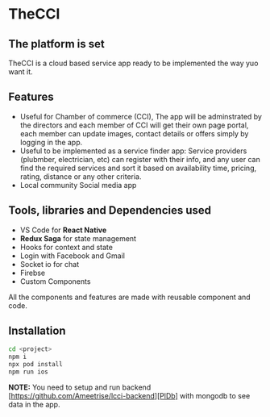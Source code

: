 # TheCCI
## The platform is set

TheCCI is a cloud based service app ready to be implemented the way yuo want it.

## Features

- Useful for Chamber of commerce (CCI), The app will be adminstrated by the directors and each member of CCI will get their own page portal, each member can update images, contact details or offers simply by logging in the app.
- Useful to be implemented as a service finder app: Service providers (plubmber, electrician, etc) can register with their info, and any user can find the required services and sort it based on availability time, pricing, rating, distance or any other criteria.
- Local community Social media app

## Tools, libraries and Dependencies used
- VS Code for **React Native**
- **Redux Saga** for state management
- Hooks for context and state
- Login with Facebook and Gmail
- Socket io for chat
- Firebse
- Custom Components

All the components and features are made with reusable component and code. 

## Installation

```sh
cd <project>
npm i
npx pod install
npm run ios
```

**NOTE:** You need to setup and run backend [https://github.com/Ameetrise/lcci-backend][PlDb] with mongodb to see data in the app. 

